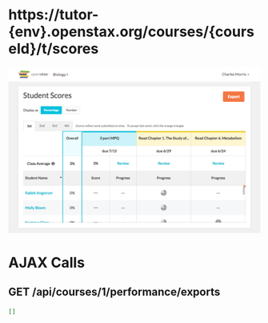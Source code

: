 # https://tutor-{env}.openstax.org/courses/{courseId}/t/scores

![image](./tutor-{env}.openstax.org_courses_{courseId}_t_scores.png)

# AJAX Calls

## GET /api/courses/1/performance/exports

```json
[]
```

